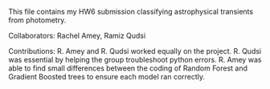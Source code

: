 This file contains my HW6 submission classifying astrophysical transients from photometry.

Collaborators: Rachel Amey, Ramiz Qudsi

Contributions: R. Amey and R. Qudsi worked equally on the project. R. Qudsi was essential by helping the group troubleshoot python errors. R. Amey was able to find small differences between the coding of Random Forest and Gradient Boosted trees to ensure each model ran correctly.

